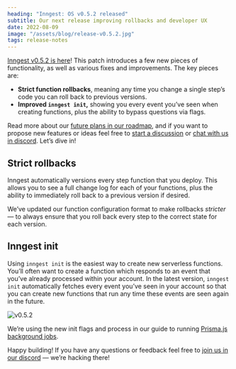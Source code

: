 ```yaml
---
heading: "Inngest: OS v0.5.2 released"
subtitle: Our next release improving rollbacks and developer UX
date: 2022-08-09
image: "/assets/blog/release-v0.5.2.jpg"
tags: release-notes
---
```

[Inngest v0.5.2 is here](https://github.com/inngest/inngest/releases)!  This patch introduces a few new pieces of functionality, as well as various fixes and improvements.  The key pieces are:

 

- **Strict function rollbacks**, meaning any time you change a single step’s code you can roll back to previous versions.
- **Improved `inngest init`,** showing you every event you’ve seen when creating functions, plus the ability to bypass questions via flags.

Read more about our [future plans in our roadmap](https://github.com/orgs/inngest/projects/1), and if you want to propose new features or ideas feel free to [start a discussion](https://github.com/inngest/inngest/discussions) or [chat with us in discord](https://www.inngest.com/discord). Let’s dive in!

## Strict rollbacks

Inngest automatically versions every step function that you deploy.  This allows you to see a full change log for each of your functions, plus the ability to immediately roll back to a previous version if desired.

We’ve updated our function configuration format to make rollbacks *stricter —* to always ensure that you roll back every step to the correct state for each version.

## Inngest init

Using `inngest init` is the easiest way to create new serverless functions.  You’ll often want to create a function which responds to an event that you’ve already processed within your account.  In the latest version, `inngest init` automatically fetches every event you’ve seen in your account so that you can create new functions that run any time these events are seen again in the future.

![v0.5.2](https://s3-us-west-2.amazonaws.com/secure.notion-static.com/223a7cad-598b-4d83-8ed3-a581c5ae5461/Screen_Recording_2022-08-08_at_10.38.59.mov.gif)

We’re using the new init flags and process in our guide to running [Prisma.js background jobs](https://www.inngest.com/docs/guides/prisma-background-jobs).

Happy building!  If you have any questions or feedback feel free to [join us in our discord](https://www.inngest.com/discord) — we’re hacking there!
